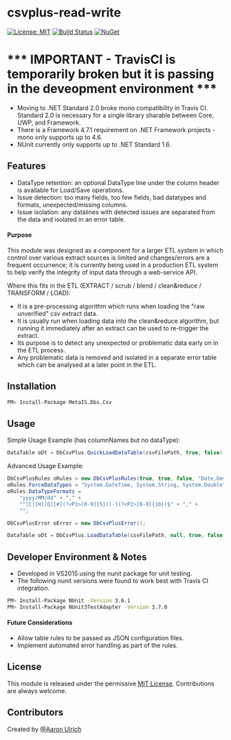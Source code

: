 # csvplus-read-write

[![License: MIT](https://img.shields.io/badge/License-MIT-green.svg)](https://opensource.org/licenses/MIT) [![Build Status](https://travis-ci.org/aaronu7/csvplus-read-write.svg?branch=master)](https://travis-ci.org/aaronu7/csvplus-read-write) [![NuGet](https://img.shields.io/nuget/v/MetaIS.Dbs.Csv.svg)](https://www.nuget.org/packages/MetaIS.Dbs.Csv/)

# *** IMPORTANT - TravisCI is temporarily broken but it is passing in the deveopment environment ***
 - Moving to .NET Standard 2.0 broke mono compatibility in Travis CI. Standard 2.0 is necessary for a single library sharable between Core, UWP, and Framework.
 - There is a Framework 4.7.1 requirement on .NET Framework projects -mono only supports up to 4.6.
 - NUnit currently only supports up to .NET Standard 1.6.

## Features
 - DataType retention: an optional DataType line under the column header is available for Load/Save operations.
 - Issue detection: too many fields, too few fields, bad datatypes and formats, unexpected/missing columns.
 - Issue isolation: any datalines with detected issues are separated from the data and isolated in an error table.

#### Purpose
This module was designed as a component for a larger ETL system in which control over various extract sources is limited and changes/errors are a frequent occurrence; it is currently being used in a production ETL system to help verify the integrity of input data through a web-service API. 

Where this fits in the ETL (EXTRACT / scrub / blend / clean&reduce / TRANSFORM / LOAD):
- It is a pre-processing algorithm which runs when loading the "raw unverified" csv extract data.
- It is usually run when loading data into the clean&reduce algorithm, but running it immediately after an extract can be used to re-trigger the extract.
- Its purpose is to detect any unexpected or problematic data early on in the ETL process. 
- Any problematic data is removed and isolated in a separate error table which can be analysed at a later point in the ETL.



## Installation
```sh
PM> Install-Package MetaIS.Dbs.Csv
```

## Usage
Simple Usage Example (has columnNames but no dataType):
```cs
DataTable oDt = DbCsvPlus.QuickLoadDataTable(csvFilePath, true, false);
```

Advanced Usage Example:
```cs
DbCsvPlusRules oRules = new DbCsvPlusRules(true, true, false, "Date,Description,Amount", "Account Number,Currency");
oRules.ForceDataTypes = "System.DateTime, System.String, System.Double";
oRules.DataTypeFormats = 
	"yyyy/MM/dd" + "," +
	"^[C][H][Q][#](?<P1>[0-9]{5})[-](?<P2>[0-9]{10})$" + "," + 
	"";

DbCsvPlusError oError = new DbCsvPlusError();

DataTable oDt = DbCsvPlus.LoadDataTable(csvFilePath, null, true, false, false, ',', oRules, oError);
```

## Developer Environment & Notes
- Developed in VS2015 using the nunit package for unit testing.
- The following nunit versions were found to work best with Travis CI integration.
```sh
PM> Install-Package NUnit -Version 3.6.1
PM> Install-Package NUnit3TestAdapter -Version 3.7.0
```

#### Future Considerations
- Allow table rules to be passed as JSON configuration files.
- Implement automated error handling as part of the rules.

## License
This module is released under the permissive [MIT License](http://revolunet.mit-license.org). Contributions are always welcome.

## Contributors
Created by [@Aaron Ulrich](https://github.com/aaronu7)
